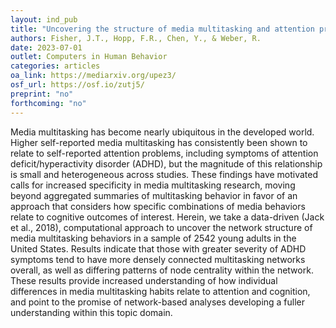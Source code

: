 ```yaml
---
layout: ind_pub
title: "Uncovering the structure of media multitasking and attention problems using network analytic techniques"
authors: Fisher, J.T., Hopp, F.R., Chen, Y., & Weber, R.
date: 2023-07-01
outlet: Computers in Human Behavior
categories: articles
oa_link: https://mediarxiv.org/upez3/
osf_url: https://osf.io/zutj5/
preprint: "no"
forthcoming: "no"
---
```


Media multitasking has become nearly ubiquitous in the developed world. Higher self-reported media multitasking has consistently been shown to relate to self-reported attention problems, including symptoms of attention deficit/hyperactivity disorder (ADHD), but the magnitude of this relationship is small and heterogeneous across studies. These findings have motivated calls for increased specificity in media multitasking research, moving beyond aggregated summaries of multitasking behavior in favor of an approach that considers how specific combinations of media behaviors relate to cognitive outcomes of interest. Herein, we take a data-driven (Jack et al., 2018), computational approach to uncover the network structure of media multitasking behaviors in a sample of 2542 young adults in the United States. Results indicate that those with greater severity of ADHD symptoms tend to have more densely connected multitasking networks overall, as well as differing patterns of node centrality within the network. These results provide increased understanding of how individual differences in media multitasking habits relate to attention and cognition, and point to the promise of network-based analyses developing a fuller understanding within this topic domain. 
